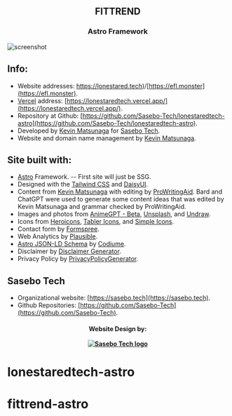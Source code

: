 <h2 align="center">
FITTREND
</h2>
<h3 align="center">
Astro Framework
</h3>

![screenshot](https://res.cloudinary.com/shinkirin/image/upload/v1676999320/eflmonster/socialog.webp)

## Info:

- Website addresses: [https://lonestared.tech)](https://lonestared.tech)/[https://efl.monster](https://efl.monster).
- [Vercel](https://vercel.com) address: [https://lonestaredtech.vercel.app/](https://lonestaredtech.vercel.app/).
- Repository at Github: [https://github.com/Sasebo-Tech/lonestaredtech-astro](https://github.com/Sasebo-Tech/lonestaredtech-astro).
- Developed by [Kevin Matsunaga](https://kevinmatsunaga.com) for [Sasebo Tech](https://sasebo.tech).
- Website and domain name management by [Kevin Matsunaga](https://kevinmatsunaga.com).

## Site built with:

- [Astro](https://astro.build) Framework.
  -- First site will just be SSG.
- Designed with the [Tailwind CSS](https://tailwindcss.com) and [DaisyUI](https://daisyui.com).
- Content from [Kevin Matsunaga](https://kevinmatsunaga.com) with editing by [ProWritingAid](https://app.prowritingaid.com/). Bard and ChatGPT were used to generate some content ideas that was edited by Kevin Matsunaga and grammar checked by ProWritingAid.
- Images and photos from [AnimeGPT - Beta](@animegptbot), [Unsplash](https://unsplash.com), and [Undraw](https://undraw.io).
- Icons from [Heroicons](https://heroicons.com/), [Tabler Icons](https://tabler-icons.io/), and [Simple Icons](https://simpleicons.org).
- Contact form by [Formspree](https://formspree.io/).
- Web Analytics by [Plausible](https://plausible.io/).
- [Astro JSON-LD Schema](https://github.com/codiume/orbit/tree/main/packages/astro-seo-schema) by [Codiume](https://github.com/codiume).
- Disclaimer by [Disclaimer Generator](https://goonlinetools.com/disclaimer-generator/).
- Privacy Policy by [PrivacyPolicyGenerator](https://www.privacypolicygenerator.org/).

## Sasebo Tech

- Organizational website: [https://sasebo.tech](https://sasebo.tech).
- Github Repositories: [https://github.com/Sasebo-Tech](https://github.com/Sasebo-Tech).

<h4 align="center">
	Website Design by:
    <br>
  <br>
  <a target="_blank" href="https://sasebo.tech"><img src="https://res.cloudinary.com/shinkirin/image/upload/v1671755084/sasebo-tech/SaseboTechFullLogo.webp" alt="Sasebo Tech logo"></a>
</h4>

# lonestaredtech-astro


# fittrend-astro
